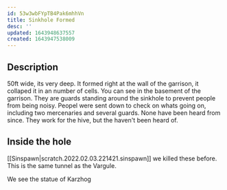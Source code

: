 ```yaml
---
id: 53w3wbFYpTB4Pak6mhhVn
title: Sinkhole Formed
desc: ''
updated: 1643948637557
created: 1643947538009
---
```


## Description

50ft wide, its very deep. It formed right at the wall of the garrison, it collaped it in an number of cells. You can see in the basement of the garrison. They are guards standing around the sinkhole to prevent people from being noisy. Peopel were sent down to check on whats going on, including two mercenaries and several guards. None have been heard from since. They work for the hive, but the haven't been heard of. 

## Inside the hole

[[Sinspawn|scratch.2022.02.03.221421.sinspawn]] we killed these before. This is the same tunnel as the Vargule.  

We see the statue of Karzhog 
